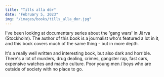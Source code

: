 ```yaml
---
title: "Tills alla dör"
date: "February 5, 2023"
img: "/images/books/tills_alla_dor.jpg"
---
```


I've been looking at documentary series about the 'gang wars' in Järva (Stockholm).
The author of this book is a journalist who's featured a lot in it, and this book
covers much of the same thing - but in more depth.

It's a really well written and interesting book, but also dark and horrible. There's
a lot of murders, drug dealing, crimes, gangster rap, fast cars, expensive watches
and macho culture. Poor young men / boys who are outside of society with no place to go.